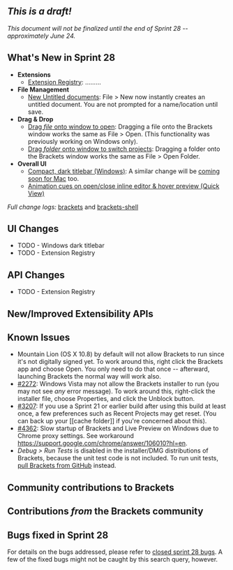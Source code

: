 _This is a draft!_
--------------------
_This document will not be finalized until the end of Sprint 28 -- approximately June 24._

What's New in Sprint 28
-----------------------
* **Extensions**
    * [Extension Registry](https://trello.com/card/2-extension-registry-support-in-extension-manager/4f90a6d98f77505d7940ce88/911): .........
* **File Management**
    * [New Untitled documents](https://trello.com/card/3-create-save-untitled-file-file-new/4f90a6d98f77505d7940ce88/291): File > New now instantly creates an untitled document. You are not prompted for a name/location until save.
* **Drag & Drop**
    * [Drag _file_ onto window to open](https://trello.com/card/2-native-drag-n-drop-open-file/4f90a6d98f77505d7940ce88/281): Dragging a file onto the Brackets window works the same as File > Open. (This functionality was previously working on Windows only).
    * [Drag _folder_ onto window to switch projects](https://trello.com/card/2-native-drag-n-drop-open-folder/4f90a6d98f77505d7940ce88/873): Dragging a folder onto the Brackets window works the same as File > Open Folder.
* **Overall UI**
    * [Compact, dark titlebar (Windows)](https://trello.com/card/5-into-darkness-shell-windows/4f90a6d98f77505d7940ce88/874): A similar change will be [coming soon for Mac](https://trello.com/card/into-darkness-shell-osx/4f90a6d98f77505d7940ce88/900) too.
    * [Animation cues on open/close inline editor & hover preview (Quick View)](https://trello.com/card/1-ux-animate-inline-editor-and-quick-view/4f90a6d98f77505d7940ce88/809)

_Full change logs:_ [brackets](https://github.com/adobe/brackets/compare/sprint-27...sprint-28#commits_bucket) and [brackets-shell](https://github.com/adobe/brackets-shell/compare/sprint-27...sprint-28#commits_bucket)


UI Changes
----------
* TODO - Windows dark titlebar
* TODO - Extension Registry


API Changes
-----------
* TODO - Extension Registry

New/Improved Extensibility APIs
-------------------------------


Known Issues
------------
* Mountain Lion (OS X 10.8) by default will not allow Brackets to run since it's not digitally signed yet. To work around this, right click the Brackets app and choose Open. You only need to do that once -- afterward, launching Brackets the normal way will work also.
* [#2272](https://github.com/adobe/brackets/issues/2272): Windows Vista may not allow the Brackets installer to run (you may not see _any_ error message). To work around this, right-click the installer file, choose Properties, and click the Unblock button.
* [#3207](https://github.com/adobe/brackets/issues/3207): If you use a Sprint 21 or earlier build after using this build at least once, a few preferences such as Recent Projects may get reset. (You can back up your [[cache folder]] if you're concerned about this).
* [#4362](https://github.com/adobe/brackets/issues/4362): Slow startup of Brackets and Live Preview on Windows due to Chrome proxy settings. See workaround https://support.google.com/chrome/answer/106010?hl=en.
* _Debug > Run Tests_ is disabled in the installer/DMG distributions of Brackets, because the unit test code is not included. To run unit tests, [pull Brackets from GitHub](https://github.com/adobe/brackets/wiki/How-to-Hack-on-Brackets#wiki-getcode) instead.


Community contributions to Brackets
-----------------------------------

Contributions _from_ the Brackets community
-------------------------------------------

Bugs fixed in Sprint 28
-----------------------
For details on the bugs addressed, please refer to [closed sprint 28 bugs](https://github.com/adobe/brackets/issues?labels=&milestone=15&state=closed). A few of the fixed bugs might not be caught by this search query, however.